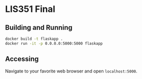 # LIS351 Final
## Building and Running
```bash
docker build -t flaskapp .
docker run -it -p 0.0.0.0:5000:5000 flaskapp
```
## Accessing
Navigate to your favorite web browser and open `localhost:5000`.

